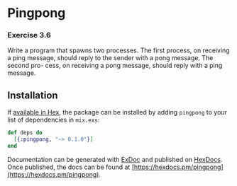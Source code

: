# Pingpong

### Exercise 3.6 ###
Write a program that spawns two processes. The first process, on receiving a ping message, should reply to the sender with a pong message. The second pro- cess, on receiving a pong message, should reply with a ping message.

## Installation

If [available in Hex](https://hex.pm/docs/publish), the package can be installed
by adding `pingpong` to your list of dependencies in `mix.exs`:

```elixir
def deps do
  [{:pingpong, "~> 0.1.0"}]
end
```

Documentation can be generated with [ExDoc](https://github.com/elixir-lang/ex_doc)
and published on [HexDocs](https://hexdocs.pm). Once published, the docs can
be found at [https://hexdocs.pm/pingpong](https://hexdocs.pm/pingpong).

